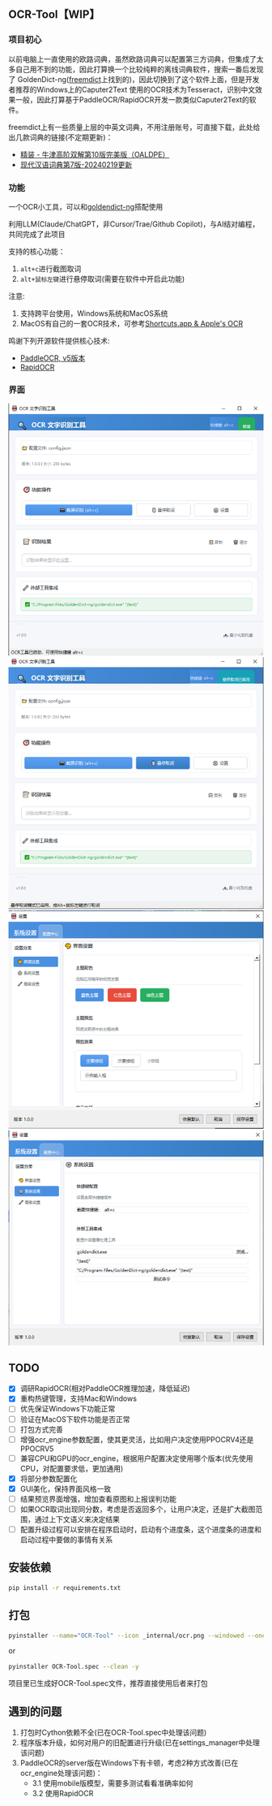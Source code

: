 ## OCR-Tool【WIP】

### 项目初心

以前电脑上一直使用的欧路词典，虽然欧路词典可以配置第三方词典，但集成了太多自己用不到的功能，因此打算换一个比较纯粹的离线词典软件，搜索一番后发现了
GoldenDict-ng([freemdict](https://forum.freemdict.com/)上找到的)，因此切换到了这个软件上面，但是开发者推荐的Windows上的Caputer2Text
使用的OCR技术为Tesseract，识别中文效果一般，因此打算基于PaddleOCR/RapidOCR开发一款类似Caputer2Text的软件。

freemdict上有一些质量上层的中英文词典，不用注册账号，可直接下载，此处给出几款词典的链接(不定期更新)：

+ [精装 - 牛津高阶双解第10版完美版（OALDPE）](https://forum.freemdict.com/t/topic/30466)
+ [现代汉语词典第7版-20240219更新](https://forum.freemdict.com/t/topic/12102)

### 功能

一个OCR小工具，可以和[goldendict-ng](https://github.com/xiaoyifang/goldendict-ng)搭配使用

利用LLM(Claude/ChatGPT，非Cursor/Trae/Github Copilot)，与AI结对编程，共同完成了此项目

支持的核心功能：
1. `alt+c`进行截图取词
2. `alt+鼠标左键`进行悬停取词(需要在软件中开启此功能)

注意:
1. 支持跨平台使用，Windows系统和MacOS系统
2. MacOS有自己的一套OCR技术，可参考[Shortcuts.app & Apple's OCR](https://xiaoyifang.github.io/goldendict-ng/howto/ocr/#shortcutsapp-apples-ocr)

鸣谢下列开源软件提供核心技术:
+ [PaddleOCR, v5版本](https://paddlepaddle.github.io/PaddleOCR/main/quick_start.html)
+ [RapidOCR](https://rapidai.github.io/RapidOCRDocs/main/)

### 界面

<img src="docs/images/ocr_tool_main_window.png" alt="主界面">

<img src="docs/images/open_mouse_quci.png" alt="开启悬停取词">

<img src="docs/images/settings_dialog_1.png" alt="设置-界面设置">

<img src="docs/images/settings_dialog_2.png" alt="设置-系统设置">

## TODO
- [x] 调研RapidOCR(相对PaddleOCR推理加速，降低延迟)
- [x] 重构热键管理，支持Mac和Windows
- [ ] 优先保证Windows下功能正常
- [ ] 验证在MacOS下软件功能是否正常
- [ ] 打包方式完善
- [ ] 增强ocr_engine参数配置，使其更灵活，比如用户决定使用PPOCRV4还是PPOCRV5
- [ ] 兼容CPU和GPU的ocr_engine，根据用户配置决定使用哪个版本(优先使用CPU，对配置要求低，更加通用)
- [x] 将部分参数配置化
- [x] GUI美化，保持界面风格一致
- [ ] 结果预览界面增强，增加查看原图和上报误判功能
- [ ] 如果OCR取词出现同分数，考虑是否返回多个，让用户决定，还是扩大截图范围，通过上下文语义来决定结果
- [ ] 配置升级过程可以安排在程序启动时，启动有个进度条，这个进度条的进度和启动过程中要做的事情有关系

## 安装依赖
```bash
pip install -r requirements.txt
```

## 打包
```bash
pyinstaller --name="OCR-Tool" --icon _internal/ocr.png --windowed --onefile --collect-all paddleocr main.py
```
or

```bash
pyinstaller OCR-Tool.spec --clean -y
```

项目里已生成好OCR-Tool.spec文件，推荐直接使用后者来打包

## 遇到的问题
1. 打包时Cython依赖不全(已在OCR-Tool.spec中处理该问题)
2. 程序版本升级，如何对用户的旧配置进行升级(已在settings_manager中处理该问题)
3. PaddleOCR的server版在Windows下有卡顿，考虑2种方式改善(已在ocr_engine处理该问题)：
    + 3.1 使用mobile版模型，需要多测试看看准确率如何
    + 3.2 使用RapidOCR 

